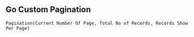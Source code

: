 ## Go Custom Pagination

```
Pagination(Current Number Of Page, Total No of Records, Records Show Per Page)
```

